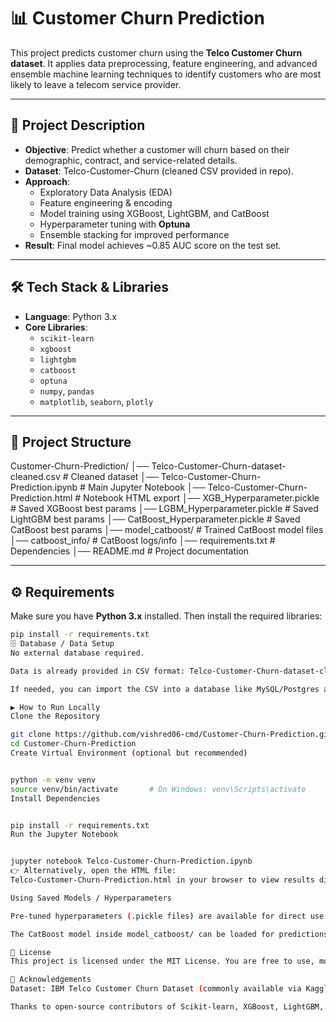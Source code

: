 # 📊 Customer Churn Prediction

This project predicts customer churn using the **Telco Customer Churn dataset**. It applies data preprocessing, feature engineering, and advanced ensemble machine learning techniques to identify customers who are most likely to leave a telecom service provider.

---

## 🚀 Project Description

- **Objective**: Predict whether a customer will churn based on their demographic, contract, and service-related details.  
- **Dataset**: Telco-Customer-Churn (cleaned CSV provided in repo).  
- **Approach**:
  - Exploratory Data Analysis (EDA)
  - Feature engineering & encoding
  - Model training using XGBoost, LightGBM, and CatBoost
  - Hyperparameter tuning with **Optuna**
  - Ensemble stacking for improved performance  
- **Result**: Final model achieves ~0.85 AUC score on the test set.  

---

## 🛠️ Tech Stack & Libraries

- **Language**: Python 3.x  
- **Core Libraries**:  
  - `scikit-learn`  
  - `xgboost`  
  - `lightgbm`  
  - `catboost`  
  - `optuna`  
  - `numpy`, `pandas`  
  - `matplotlib`, `seaborn`, `plotly`  

---

## 📂 Project Structure

Customer-Churn-Prediction/
│── Telco-Customer-Churn-dataset-cleaned.csv # Cleaned dataset
│── Telco-Customer-Churn-Prediction.ipynb # Main Jupyter Notebook
│── Telco-Customer-Churn-Prediction.html # Notebook HTML export
│── XGB_Hyperparameter.pickle # Saved XGBoost best params
│── LGBM_Hyperparameter.pickle # Saved LightGBM best params
│── CatBoost_Hyperparameter.pickle # Saved CatBoost best params
│── model_catboost/ # Trained CatBoost model files
│── catboost_info/ # CatBoost logs/info
│── requirements.txt # Dependencies
│── README.md # Project documentation



---

## ⚙️ Requirements

Make sure you have **Python 3.x** installed. Then install the required libraries:

```bash
pip install -r requirements.txt
🗄️ Database / Data Setup
No external database required.

Data is already provided in CSV format: Telco-Customer-Churn-dataset-cleaned.csv

If needed, you can import the CSV into a database like MySQL/Postgres and update the notebook to fetch from there.

▶️ How to Run Locally
Clone the Repository

git clone https://github.com/vishred06-cmd/Customer-Churn-Prediction.git
cd Customer-Churn-Prediction
Create Virtual Environment (optional but recommended)


python -m venv venv
source venv/bin/activate       # On Windows: venv\Scripts\activate
Install Dependencies


pip install -r requirements.txt
Run the Jupyter Notebook


jupyter notebook Telco-Customer-Churn-Prediction.ipynb
👉 Alternatively, open the HTML file:
Telco-Customer-Churn-Prediction.html in your browser to view results directly.

Using Saved Models / Hyperparameters

Pre-tuned hyperparameters (.pickle files) are available for direct use.

The CatBoost model inside model_catboost/ can be loaded for predictions.

📜 License
This project is licensed under the MIT License. You are free to use, modify, and distribute with attribution.

🙌 Acknowledgements
Dataset: IBM Telco Customer Churn Dataset (commonly available via Kaggle).

Thanks to open-source contributors of Scikit-learn, XGBoost, LightGBM, CatBoost, and Optuna.

